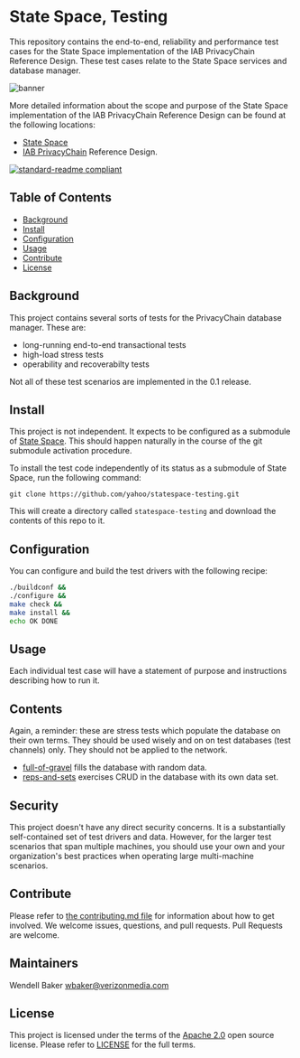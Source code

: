 # State Space, Testing

This repository contains the end-to-end, reliability and performance test cases for the State Space implementation of the IAB PrivacyChain Reference Design.   These test cases relate to the State Space services and database manager.

![banner](logo.png)

More detailed information
about the scope and purpose of the State Space implementation of the IAB PrivacyChain Reference Design
can be found at the following locations:
* [State Space](https://github.com/yahoo/statespace)
* [IAB PrivacyChain](https://github.com/InteractiveAdvertisingBureau/PrivacyChain/blob/master/README.md) Reference Design.

[![standard-readme compliant](https://img.shields.io/badge/readme%20style-standard-brightgreen.svg?style=flat-square)](https://github.com/RichardLitt/standard-readme)

## Table of Contents

- [Background](#background)
- [Install](#install)
- [Configuration](#configuration)
- [Usage](#usage)
- [Contribute](#contribute)
- [License](#license)

## Background

This project contains several sorts of tests for the PrivacyChain database manager.  These are:
* long-running end-to-end transactional tests
* high-load stress tests
* operability and recoverabilty tests

Not all of these test scenarios are implemented in the 0.1 release.

## Install

This project is not independent. It expects to be configured as a submodule of [State Space](https://github.com/yahoo/statespace).  This should happen naturally in the course of the git submodule activation procedure.

To install the test code independently of its status as a submodule of State Space, run the following command:

```
git clone https://github.com/yahoo/statespace-testing.git
```

This will create a directory called `statespace-testing` and download the contents of this repo to it.

## Configuration

You can configure and build the test drivers with the following recipe:

``` bash
./buildconf &&
./configure &&
make check &&
make install &&
echo OK DONE
```

## Usage

Each individual test case will have a statement of purpose and instructions describing how to run it.

## Contents

Again, a reminder: these are stress tests which populate the database on their own terms.  They should be used wisely and on on test databases (test channels) only. They should not be applied to the network.

* [full-of-gravel](https://github.com/yahoo/statespace-testing/blob/master/tests/full-of-gravel) fills the database with random data.
* [reps-and-sets](https://github.com/yahoo/statespace-testing/blob/master/tests/reps-and-sets) exercises CRUD in the database with its own data set.

## Security

This project doesn't have any direct security concerns.  It is a substantially self-contained set of test drivers and data.  However, for the larger test scenarios that span multiple machines, you should use your own and your organization's best practices when operating large multi-machine scenarios.

## Contribute

Please refer to [the contributing.md file](Contributing.md) for information about how to get involved. We welcome issues, questions, and pull requests. Pull Requests are welcome.

## Maintainers
Wendell Baker <wbaker@verizonmedia.com>

## License

This project is licensed under the terms of the [Apache 2.0](LICENSE-Apache-2.0) open source license. Please refer to [LICENSE](LICENSE) for the full terms.

